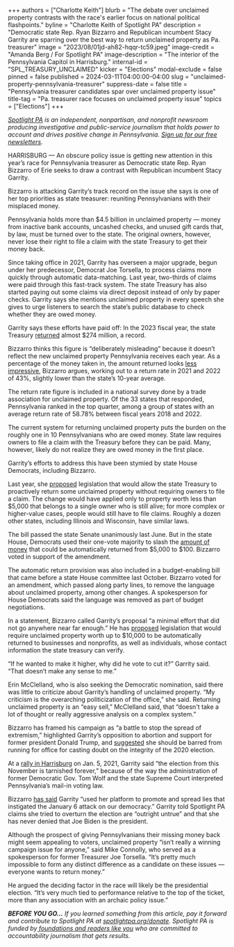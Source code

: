 +++
authors = ["Charlotte Keith"]
blurb = "The debate over unclaimed property contrasts with the race's earlier focus on national political flashpoints."
byline = "Charlotte Keith of Spotlight PA"
description = "Democratic state Rep. Ryan Bizzarro and Republican incumbent Stacy Garrity are sparring over the best way to return unclaimed property as Pa. treasurer"
image = "2023/08/01jd-ah82-hqqr-tc59.jpeg"
image-credit = "Amanda Berg / For Spotlight PA"
image-description = "The interior of the Pennsylvania Capitol in Harrisburg."
internal-id = "SPL_TREASURY_UNCLAIMED"
kicker = "Elections"
modal-exclude = false
pinned = false
published = 2024-03-11T04:00:00-04:00
slug = "unclaimed-property-pennsylvania-treasurer"
suppress-date = false
title = "Pennsylvania treasurer candidates spar over unclaimed property issue"
title-tag = "Pa. treasurer race focuses on unclaimed property issue"
topics = ["Elections"]
+++

<a href="https://www.spotlightpa.org/"><em>Spotlight PA</em></a><em> is an independent, nonpartisan, and nonprofit newsroom producing investigative and public-service journalism that holds power to account and drives positive change in Pennsylvania. </em><a href="https://www.spotlightpa.org/newsletters"><em>Sign up for our free newsletters</em></a><em>.</em>

HARRISBURG — An obscure policy issue is getting new attention in this year’s race for Pennsylvania treasurer as Democratic state Rep. Ryan Bizzarro of Erie seeks to draw a contrast with Republican incumbent Stacy Garrity.

Bizzarro is attacking Garrity’s track record on the issue she says is one of her top priorities as state treasurer: reuniting Pennsylvanians with their misplaced money.

Pennsylvania holds more than $4.5 billion in unclaimed property — money from inactive bank accounts, uncashed checks, and unused gift cards that, by law, must be turned over to the state. The original owners, however, never lose their right to file a claim with the state Treasury to get their money back.

<script src="https://www.spotlightpa.org/embed.js" async></script><div data-spl-embed-version="1" data-spl-src="https://www.spotlightpa.org/embeds/newsletter/"></div>

Since taking office in 2021, Garrity has overseen a major upgrade, begun under her predecessor, Democrat Joe Torsella, to process claims more quickly through automatic data-matching. Last year, two-thirds of claims were paid through this fast-track system. The state Treasury has also started paying out some claims via direct deposit instead of only by paper checks. Garrity says she mentions unclaimed property in every speech she gives to urge listeners to search the state’s public database to check whether they are owed money.

Garrity says these efforts have paid off: In the 2023 fiscal year, the state Treasury <a href="https://www.patreasury.gov/newsroom/archive/2023/07-20-BUP-Record.html">returned</a> almost $274 million, a record.

Bizzarro thinks this figure is “deliberately misleading” because it doesn’t reflect the new unclaimed property Pennsylvania receives each year. As a percentage of the money taken in, the amount returned looks <a href="https://drive.google.com/file/d/1eMaFz_eW4__eeMnKD053ceusPUmt3Bh4/view">less impressive</a>, Bizzarro argues, working out to a return rate in 2021 and 2022 of 43%, slightly lower than the state’s 10-year average.

The return rate figure is included in a national survey done by a trade association for unclaimed property. Of the 33 states that responded, Pennsylvania ranked in the top quarter, among a group of states with an average return rate of 58.78% between fiscal years 2018 and 2022.

The current system for returning unclaimed property puts the burden on the roughly one in 10 Pennsylvanians who are owed money. State law requires owners to file a claim with the Treasury before they can be paid. Many, however, likely do not realize they are owed money in the first place.

Garrity’s efforts to address this have been stymied by state House Democrats, including Bizzarro.

Last year, she <a href="https://www.spotlightpa.org/news/2023/05/pa-unclaimed-money-stacy-garrity-treasury-automatic/">proposed</a> legislation that would allow the state Treasury to proactively return some unclaimed property without requiring owners to file a claim. The change would have applied only to property worth less than $5,000 that belongs to a single owner who is still alive; for more complex or higher-value cases, people would still have to file claims. Roughly a dozen other states, including Illinois and Wisconsin, have similar laws.

The bill passed the state Senate unanimously last June. But in the state House, Democrats used their one-vote majority to slash the <a href="https://www.legis.state.pa.us/CFDOCS/Legis/HA/Public/HaCheck.cfm?txtType=HTM&amp;sYear=2023&amp;sInd=0&amp;body=S&amp;type=B&amp;bn=0024&amp;pn=0403&amp;aYear=2023&amp;an=03250">amount of money</a> that could be automatically returned from $5,000 to $100. Bizzarro voted in support of the amendment.

The automatic return provision was also included in a budget-enabling bill that came before a state House committee last October. Bizzarro voted for an amendment, which passed along party lines, to remove the language about unclaimed property, among other changes. A spokesperson for House Democrats said the language was removed as part of budget negotiations.

In a statement, Bizzarro called Garrity’s proposal “a minimal effort that did not go anywhere near far enough.” He has <a href="https://www.pahouse.com/Bizzarro/InTheNews/NewsRelease/?id=132592">proposed</a> legislation that would require unclaimed property worth up to $10,000 to be automatically returned to businesses and nonprofits, as well as individuals, whose contact information the state treasury can verify.

“If he wanted to make it higher, why did he vote to cut it?” Garrity said. “That doesn’t make any sense to me.”

Erin McClelland, who is also seeking the Democratic nomination, said there was little to criticize about Garrity’s handling of unclaimed property. “My criticism is the overarching politicization of the office,” she said. Returning unclaimed property is an “easy sell,” McClelland said, that “doesn&#39;t take a lot of thought or really aggressive analysis on a complex system.”

Bizzarro has framed his campaign as “a battle to stop the spread of extremism,” highlighted Garrity’s opposition to abortion and support for former president Donald Trump, and <a href="https://penncapital-star.com/briefs/bizzarro-criticizes-garrity-for-endorsing-trump-as-she-demands-apology-for-insurrectionist-barbie-post/">suggested</a> she should be barred from running for office for casting doubt on the integrity of the 2020 election.

At a <a href="https://www.roxburynews.com/ltdv.php?v=10449">rally in Harrisburg</a> on Jan. 5, 2021, Garrity said “the election from this November is tarnished forever,” because of the way the administration of former Democratic Gov. Tom Wolf and the state Supreme Court interpreted Pennsylvania’s mail-in voting law.

Bizzarro <a href="https://www.pennlive.com/elections/2024/01/democrats-attack-incumbent-gop-state-treasurer-for-attempt-to-overturn-2020-election.html">has said</a> Garrity “used her platform to promote and spread lies that instigated the January 6 attack on our democracy.” Garrity told Spotlight PA claims she tried to overturn the election are “outright untrue” and that she has never denied that Joe Biden is the president.

<script src="https://www.spotlightpa.org/embed.js" async></script><div data-spl-embed-version="1" data-spl-src="https://www.spotlightpa.org/embeds/donate/"></div>

Although the prospect of giving Pennsylvanians their missing money back might seem appealing to voters, unclaimed property “isn’t really a winning campaign issue for anyone,” said Mike Connolly, who served as a spokesperson for former Treasurer Joe Torsella. “It’s pretty much impossible to form any distinct difference as a candidate on these issues — everyone wants to return money.”

He argued the deciding factor in the race will likely be the presidential election. “It’s very much tied to performance relative to the top of the ticket, more than any association with an archaic policy issue.”

<strong><em>BEFORE YOU GO…</em></strong><em> If you learned something from this article, pay it forward and contribute to Spotlight PA at </em><a href="http://spotlightpa.org/donate"><em>spotlightpa.org/donate</em></a><em>. Spotlight PA is funded by</em><a href="https://www.spotlightpa.org/support"><em> foundations and readers like you</em></a><em> who are committed to accountability journalism that gets results.</em>

